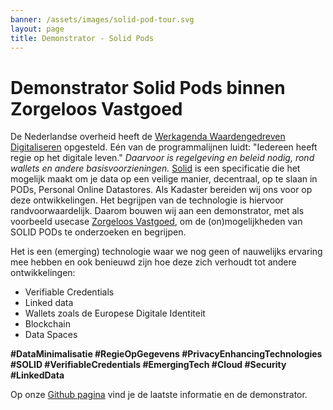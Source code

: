 ```yaml
---
banner: /assets/images/solid-pod-tour.svg
layout: page
title: Demonstrator - Solid Pods
---
```


# Demonstrator Solid Pods binnen Zorgeloos Vastgoed

De Nederlandse overheid heeft de [Werkagenda Waardengedreven Digitaliseren](https://www.digitaleoverheid.nl/kabinetsbeleid-digitalisering/werkagenda/) opgesteld. Eén van de programmalijnen luidt: "Iedereen heeft regie op het digitale leven." *Daarvoor is regelgeving en beleid nodig, rond wallets en andere basisvoorzieningen.* [Solid](https://solidproject.org/) is een specificatie die het mogelijk maakt om je data op een veilige manier, decentraal, op te slaan in PODs, Personal Online Datastores. Als Kadaster bereiden wij ons voor op deze ontwikkelingen. Het begrijpen van de technologie is hiervoor randvoorwaardelijk. Daarom bouwen wij aan een demonstrator, met als voorbeeld usecase [Zorgeloos Vastgoed](https://www.zorgeloosvastgoed.nl/), om de (on)mogelijkheden van SOLID PODs te onderzoeken en begrijpen.

Het is een (emerging) technologie waar we nog geen of nauwelijks ervaring mee hebben en ook benieuwd zijn hoe deze zich verhoudt tot andere ontwikkelingen:
-	Verifiable Credentials
-	Linked data 
-	Wallets zoals de Europese Digitale Identiteit 
-	Blockchain 
-	Data Spaces 

**#DataMinimalisatie #RegieOpGegevens #PrivacyEnhancingTechnologies #SOLID #VerifiableCredentials #EmergingTech #Cloud #Security #LinkedData**

Op onze [Github pagina](https://github.com/kadaster-labs/solid-quest) vind je de laatste informatie en de demonstrator. 
